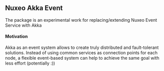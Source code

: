 ## Nuxeo Akka Event

The package is an experimental work for replacing/extending Nuxeo Event Service with Akka

#### Motivation

Akka as an event system allows to create truly distributed and fault-tolerant solutions. Instead of using common services
as connection points for each node, a flexible event-based system can help to achieve the same goal with less effort (potentially :)) 
